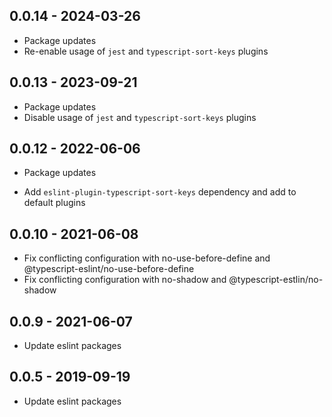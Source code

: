 ## 0.0.14 - 2024-03-26
- Package updates
- Re-enable usage of `jest` and `typescript-sort-keys` plugins

## 0.0.13 - 2023-09-21
- Package updates
- Disable usage of `jest` and `typescript-sort-keys` plugins

## 0.0.12 - 2022-06-06
- Package updates
* Add `eslint-plugin-typescript-sort-keys` dependency and add to default plugins

## 0.0.10 - 2021-06-08
- Fix conflicting configuration with no-use-before-define and @typescript-eslint/no-use-before-define
- Fix conflicting configuration with no-shadow and @typescript-estlin/no-shadow

## 0.0.9 - 2021-06-07
- Update eslint packages

## 0.0.5 - 2019-09-19
- Update eslint packages
